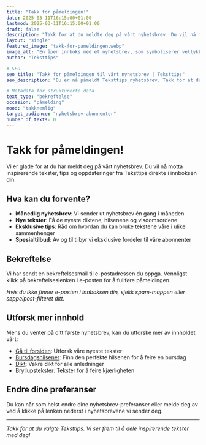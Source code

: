 ```yaml
---
title: "Takk for påmeldingen!"
date: 2025-03-11T16:15:00+01:00
lastmod: 2025-03-11T16:15:00+01:00
draft: false
description: "Takk for at du meldte deg på vårt nyhetsbrev. Du vil nå motta inspirerende tekster og oppdateringer fra Teksttips."
layout: "single"
featured_image: "takk-for-pameldingen.webp"
image_alt: "En åpen innboks med et nyhetsbrev, som symboliserer vellykket påmelding til Teksttips nyhetsbrev"
author: "Teksttips"

# SEO
seo_title: "Takk for påmeldingen til vårt nyhetsbrev | Teksttips"
seo_description: "Du er nå påmeldt Teksttips nyhetsbrev. Takk for at du ønsker å motta inspirerende tekster og oppdateringer fra oss."

# Metadata for strukturerte data
text_type: "bekreftelse"
occasion: "påmelding"
mood: "takknemlig"
target_audience: "nyhetsbrev-abonnenter"
number_of_texts: 0
---
```


# Takk for påmeldingen!

Vi er glade for at du har meldt deg på vårt nyhetsbrev. Du vil nå motta inspirerende tekster, tips og oppdateringer fra Teksttips direkte i innboksen din.

## Hva kan du forvente?

- **Månedlig nyhetsbrev**: Vi sender ut nyhetsbrev én gang i måneden
- **Nye tekster**: Få de nyeste diktene, hilsenene og visdomsordene
- **Eksklusive tips**: Råd om hvordan du kan bruke tekstene våre i ulike sammenhenger
- **Spesialtilbud**: Av og til tilbyr vi eksklusive fordeler til våre abonnenter

## Bekreftelse

Vi har sendt en bekreftelsesmail til e-postadressen du oppga. Vennligst klikk på bekreftelseslenken i e-posten for å fullføre påmeldingen.

*Hvis du ikke finner e-posten i innboksen din, sjekk spam-mappen eller søppelpost-filteret ditt.*

## Utforsk mer innhold

Mens du venter på ditt første nyhetsbrev, kan du utforske mer av innholdet vårt:

- [Gå til forsiden](/): Utforsk våre nyeste tekster
- [Bursdagshilsener](/bursdagshilsen/): Finn den perfekte hilsenen for å feire en bursdag
- [Dikt](/dikt/): Vakre dikt for alle anledninger
- [Bryllupstekster](/bryllup/): Tekster for å feire kjærligheten

## Endre dine preferanser

Du kan når som helst endre dine nyhetsbrev-preferanser eller melde deg av ved å klikke på lenken nederst i nyhetsbrevene vi sender deg.

---

*Takk for at du valgte Teksttips. Vi ser frem til å dele inspirerende tekster med deg!* 